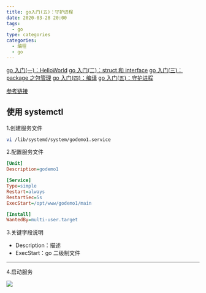 ```yaml
---
title: go入门(五)：守护进程
date: 2020-03-28 20:00
tags:
  - go
type: categories
categories:
  - 编程
  - go
---
```


[go 入门(一)：HelloWorld](</go/go入门(一)：HelloWorld/>)
[go 入门(二)：struct 和 interface](</go/go入门(二)：struct和interface/>)
[go 入门(三)：package 之包管理](</go/go入门(三)：package之包管理/>)
[go 入门(四)：编译](</go/go入门(四)：编译/>)
[go 入门(五)：守护进程](</go/go入门(五)：守护进程/>)

<!-- more -->

[参考链接](https://jonathanmh.com/deploying-go-apps-systemd-10-minutes-without-docker/)

## 使用 systemctl

1.创建服务文件

```bash
vi /lib/systemd/system/godemo1.service
```

2.配置服务文件

```ini
[Unit]
Description=godemo1

[Service]
Type=simple
Restart=always
RestartSec=5s
ExecStart=/opt/www/godemo1/main

[Install]
WantedBy=multi-user.target
```

3.关键字段说明

- Description：描述
- ExecStart：go 二级制文件

---

4.启动服务

![](http://bhyblog.oss-cn-shenzhen.aliyuncs.com/hexo/Xshell_87HSffvQQA.png)
